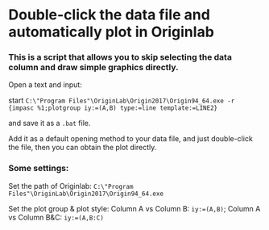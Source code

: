 # Double-click the data file and automatically plot in Originlab

### This is a script that allows you to skip selecting the data column and draw simple graphics directly.
Open a text and input:

start `C:\"Program Files"\OriginLab\Origin2017\Origin94_64.exe -r {impasc %1;plotgroup iy:=(A,B) type:=line template:=LINE2}`

and save it as a `.bat` file.

Add it as a default opening method to your data file, and just double-click the file, then you can obtain the plot directly.

### Some settings:
Set the path of Originlab: `C:\"Program Files"\OriginLab\Origin2017\Origin94_64.exe`

Set the plot group & plot style: Column A vs Column B: `iy:=(A,B)`; Column A vs Column B&C: `iy:=(A,B:C)`

